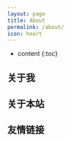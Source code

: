```yaml
---
layout: page
title: About
permalink: /about/
icon: heart
---
```


* content
{:toc}

## 关于我

## 关于本站

## 友情链接

